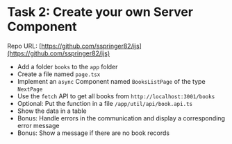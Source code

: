 # Task 2: Create your own Server Component

Repo URL: [https://github.com/sspringer82/ijs](https://github.com/sspringer82/ijs)

- Add a folder `books` to the `app` folder
- Create a file named `page.tsx`
- Implement an `async` Component named `BooksListPage` of the type `NextPage`
- Use the `fetch` API to get all books from `http://localhost:3001/books`
- Optional: Put the function in a file `/app/util/api/book.api.ts`
- Show the data in a table
- Bonus: Handle errors in the communication and display a corresponding error message
- Bonus: Show a message if there are no book records
